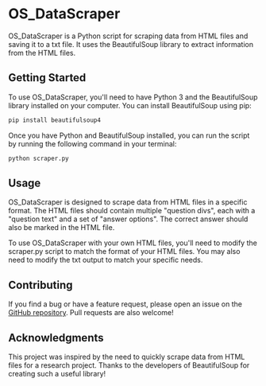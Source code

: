 # OS_DataScraper
OS_DataScraper is a Python script for scraping data from HTML files and saving it to a txt file. It uses the BeautifulSoup library to extract information from the HTML files.
## Getting Started
To use OS_DataScraper, you'll need to have Python 3 and the BeautifulSoup library installed on your computer. You can install BeautifulSoup using pip:
```python
pip install beautifulsoup4
```
Once you have Python and BeautifulSoup installed, you can run the script by running the following command in your terminal:
```python
python scraper.py
```
## Usage
OS_DataScraper is designed to scrape data from HTML files in a specific format. The HTML files should contain multiple "question divs", each with a "question text" and a set of "answer options". The correct answer should also be marked in the HTML file.

To use OS_DataScraper with your own HTML files, you'll need to modify the scraper.py script to match the format of your HTML files. You may also need to modify the txt output to match your specific needs.

## Contributing
If you find a bug or have a feature request, please open an issue on the [GitHub repository](https://github.com/IdleGoat/OS_DataScraper/issues). Pull requests are also welcome!

## Acknowledgments
This project was inspired by the need to quickly scrape data from HTML files for a research project. Thanks to the developers of BeautifulSoup for creating such a useful library!




